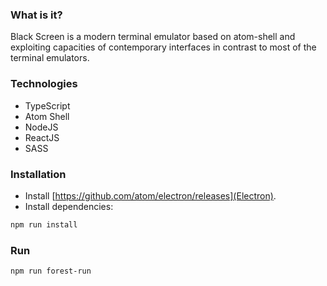 ### What is it?

Black Screen is a modern terminal emulator based on atom-shell and exploiting
capacities of contemporary interfaces in contrast to most of the terminal emulators.

### Technologies

* TypeScript
* Atom Shell
* NodeJS
* ReactJS
* SASS

### Installation

* Install [https://github.com/atom/electron/releases](Electron).
* Install dependencies:

```bash
npm run install
```

### Run

```bash
npm run forest-run
```
